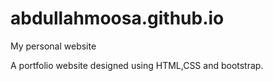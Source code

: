# abdullahmoosa.github.io
My personal website

A portfolio website designed using HTML,CSS and bootstrap.
